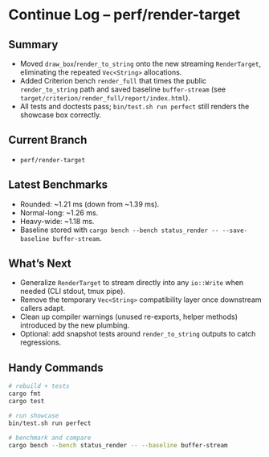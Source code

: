 # Continue Log – perf/render-target

## Summary
- Moved `draw_box`/`render_to_string` onto the new streaming `RenderTarget`, eliminating the repeated `Vec<String>` allocations.
- Added Criterion bench `render_full` that times the public `render_to_string` path and saved baseline `buffer-stream` (see `target/criterion/render_full/report/index.html`).
- All tests and doctests pass; `bin/test.sh run perfect` still renders the showcase box correctly.

## Current Branch
- `perf/render-target`

## Latest Benchmarks
- Rounded: ~1.21 ms (down from ~1.39 ms).
- Normal-long: ~1.26 ms.
- Heavy-wide: ~1.18 ms.
- Baseline stored with `cargo bench --bench status_render -- --save-baseline buffer-stream`.

## What’s Next
- Generalize `RenderTarget` to stream directly into any `io::Write` when needed (CLI stdout, tmux pipe).
- Remove the temporary `Vec<String>` compatibility layer once downstream callers adapt.
- Clean up compiler warnings (unused re-exports, helper methods) introduced by the new plumbing.
- Optional: add snapshot tests around `render_to_string` outputs to catch regressions.

## Handy Commands
```bash
# rebuild + tests
cargo fmt
cargo test

# run showcase
bin/test.sh run perfect

# benchmark and compare
cargo bench --bench status_render -- --baseline buffer-stream
```
